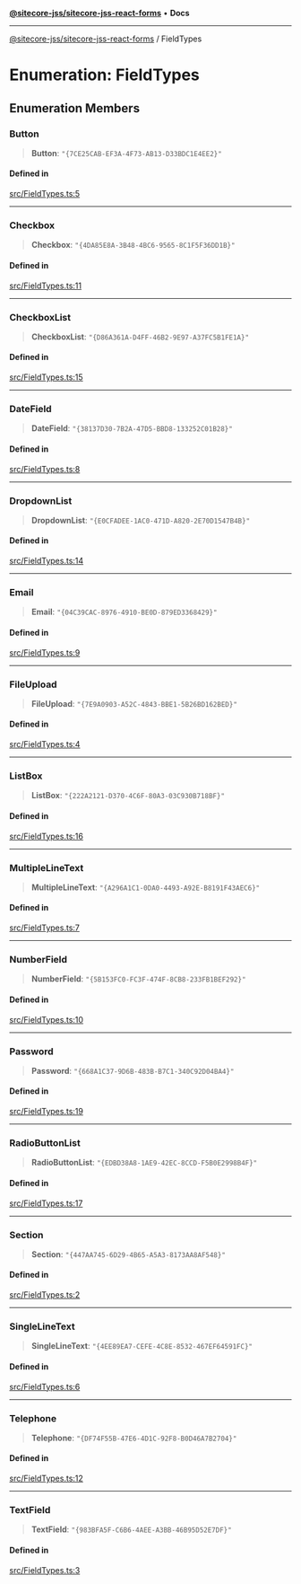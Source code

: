 [**@sitecore-jss/sitecore-jss-react-forms**](../README.md) • **Docs**

***

[@sitecore-jss/sitecore-jss-react-forms](../README.md) / FieldTypes

# Enumeration: FieldTypes

## Enumeration Members

### Button

> **Button**: `"{7CE25CAB-EF3A-4F73-AB13-D33BDC1E4EE2}"`

#### Defined in

[src/FieldTypes.ts:5](https://github.com/Sitecore/jss/blob/ae6f916d439f946bec091261304f83eefbcedd38/packages/sitecore-jss-react-forms/src/FieldTypes.ts#L5)

***

### Checkbox

> **Checkbox**: `"{4DA85E8A-3B48-4BC6-9565-8C1F5F36DD1B}"`

#### Defined in

[src/FieldTypes.ts:11](https://github.com/Sitecore/jss/blob/ae6f916d439f946bec091261304f83eefbcedd38/packages/sitecore-jss-react-forms/src/FieldTypes.ts#L11)

***

### CheckboxList

> **CheckboxList**: `"{D86A361A-D4FF-46B2-9E97-A37FC5B1FE1A}"`

#### Defined in

[src/FieldTypes.ts:15](https://github.com/Sitecore/jss/blob/ae6f916d439f946bec091261304f83eefbcedd38/packages/sitecore-jss-react-forms/src/FieldTypes.ts#L15)

***

### DateField

> **DateField**: `"{38137D30-7B2A-47D5-BBD8-133252C01B28}"`

#### Defined in

[src/FieldTypes.ts:8](https://github.com/Sitecore/jss/blob/ae6f916d439f946bec091261304f83eefbcedd38/packages/sitecore-jss-react-forms/src/FieldTypes.ts#L8)

***

### DropdownList

> **DropdownList**: `"{E0CFADEE-1AC0-471D-A820-2E70D1547B4B}"`

#### Defined in

[src/FieldTypes.ts:14](https://github.com/Sitecore/jss/blob/ae6f916d439f946bec091261304f83eefbcedd38/packages/sitecore-jss-react-forms/src/FieldTypes.ts#L14)

***

### Email

> **Email**: `"{04C39CAC-8976-4910-BE0D-879ED3368429}"`

#### Defined in

[src/FieldTypes.ts:9](https://github.com/Sitecore/jss/blob/ae6f916d439f946bec091261304f83eefbcedd38/packages/sitecore-jss-react-forms/src/FieldTypes.ts#L9)

***

### FileUpload

> **FileUpload**: `"{7E9A0903-A52C-4843-BBE1-5B26BD162BED}"`

#### Defined in

[src/FieldTypes.ts:4](https://github.com/Sitecore/jss/blob/ae6f916d439f946bec091261304f83eefbcedd38/packages/sitecore-jss-react-forms/src/FieldTypes.ts#L4)

***

### ListBox

> **ListBox**: `"{222A2121-D370-4C6F-80A3-03C930B718BF}"`

#### Defined in

[src/FieldTypes.ts:16](https://github.com/Sitecore/jss/blob/ae6f916d439f946bec091261304f83eefbcedd38/packages/sitecore-jss-react-forms/src/FieldTypes.ts#L16)

***

### MultipleLineText

> **MultipleLineText**: `"{A296A1C1-0DA0-4493-A92E-B8191F43AEC6}"`

#### Defined in

[src/FieldTypes.ts:7](https://github.com/Sitecore/jss/blob/ae6f916d439f946bec091261304f83eefbcedd38/packages/sitecore-jss-react-forms/src/FieldTypes.ts#L7)

***

### NumberField

> **NumberField**: `"{5B153FC0-FC3F-474F-8CB8-233FB1BEF292}"`

#### Defined in

[src/FieldTypes.ts:10](https://github.com/Sitecore/jss/blob/ae6f916d439f946bec091261304f83eefbcedd38/packages/sitecore-jss-react-forms/src/FieldTypes.ts#L10)

***

### Password

> **Password**: `"{668A1C37-9D6B-483B-B7C1-340C92D04BA4}"`

#### Defined in

[src/FieldTypes.ts:19](https://github.com/Sitecore/jss/blob/ae6f916d439f946bec091261304f83eefbcedd38/packages/sitecore-jss-react-forms/src/FieldTypes.ts#L19)

***

### RadioButtonList

> **RadioButtonList**: `"{EDBD38A8-1AE9-42EC-8CCD-F5B0E2998B4F}"`

#### Defined in

[src/FieldTypes.ts:17](https://github.com/Sitecore/jss/blob/ae6f916d439f946bec091261304f83eefbcedd38/packages/sitecore-jss-react-forms/src/FieldTypes.ts#L17)

***

### Section

> **Section**: `"{447AA745-6D29-4B65-A5A3-8173AA8AF548}"`

#### Defined in

[src/FieldTypes.ts:2](https://github.com/Sitecore/jss/blob/ae6f916d439f946bec091261304f83eefbcedd38/packages/sitecore-jss-react-forms/src/FieldTypes.ts#L2)

***

### SingleLineText

> **SingleLineText**: `"{4EE89EA7-CEFE-4C8E-8532-467EF64591FC}"`

#### Defined in

[src/FieldTypes.ts:6](https://github.com/Sitecore/jss/blob/ae6f916d439f946bec091261304f83eefbcedd38/packages/sitecore-jss-react-forms/src/FieldTypes.ts#L6)

***

### Telephone

> **Telephone**: `"{DF74F55B-47E6-4D1C-92F8-B0D46A7B2704}"`

#### Defined in

[src/FieldTypes.ts:12](https://github.com/Sitecore/jss/blob/ae6f916d439f946bec091261304f83eefbcedd38/packages/sitecore-jss-react-forms/src/FieldTypes.ts#L12)

***

### TextField

> **TextField**: `"{983BFA5F-C6B6-4AEE-A3BB-46B95D52E7DF}"`

#### Defined in

[src/FieldTypes.ts:3](https://github.com/Sitecore/jss/blob/ae6f916d439f946bec091261304f83eefbcedd38/packages/sitecore-jss-react-forms/src/FieldTypes.ts#L3)
